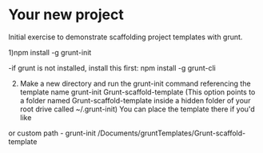Your new project
============

Initial exercise to demonstrate scaffolding project templates with grunt.

1)npm install -g grunt-init  

 -if grunt is not installed, install this first:
 	npm install -g grunt-cli

2) Make a new directory and run the grunt-init command referencing the template name
	grunt-init Grunt-scaffold-template  (This option points to a folder named
	Grunt-scaffold-template inside a hidden folder of your root drive called ~/.grunt-init)
	You can place the template there if you'd like

or custom path - grunt-init /Documents/gruntTemplates/Grunt-scaffold-template
